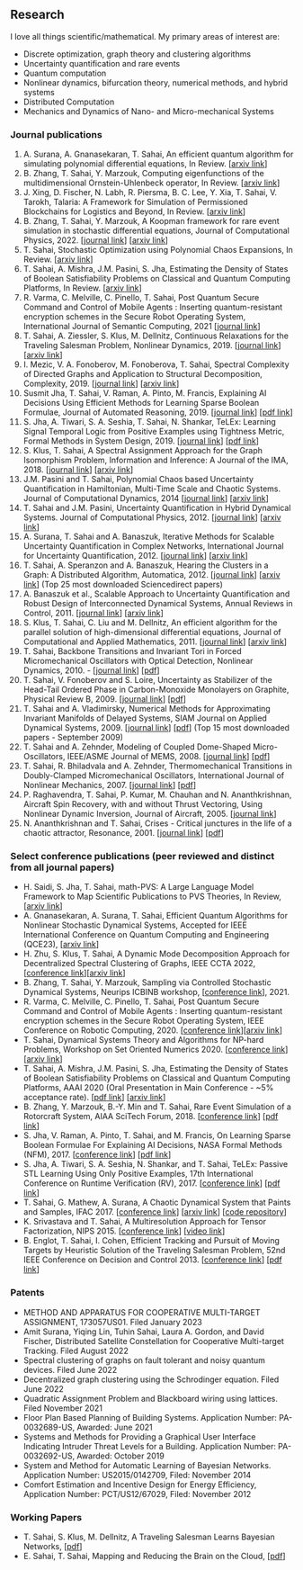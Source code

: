 ## Research


I love all things scientific/mathematical. My primary areas of interest are:

- Discrete optimization, graph theory and clustering algorithms
- Uncertainty quantification and rare events
- Quantum computation
- Nonlinear dynamics, bifurcation theory, numerical methods, and hybrid systems
- Distributed Computation
- Mechanics and Dynamics of Nano- and Micro-mechanical Systems

### Journal publications
1. A. Surana, A. Gnanasekaran, T. Sahai, An efficient quantum algorithm for simulating polynomial differential equations, In Review. [[arxiv link](https://arxiv.org/abs/2212.10775)]
2. B. Zhang, T. Sahai, Y. Marzouk, Computing eigenfunctions of the multidimensional Ornstein-Uhlenbeck operator, In Review. [[arxiv link](https://arxiv.org/abs/2110.09229)]
3. J. Xing, D. Fischer, N. Labh, R. Piersma, B. C. Lee, Y. Xia, T. Sahai, V. Tarokh, Talaria: A Framework for Simulation of Permissioned Blockchains for Logistics and Beyond, In Review. [[arxiv link](https://arxiv.org/abs/2103.02260)]
4. B. Zhang, T. Sahai, Y. Marzouk, A Koopman framework for rare event simulation in stochastic differential equations, Journal of Computational Physics, 2022. [[journal link](https://www.sciencedirect.com/science/article/pii/S0021999122000870?via%3Dihub)] [[arxiv link](https://arxiv.org/abs/2101.07330)]
5. T. Sahai, Stochastic Optimization using Polynomial Chaos Expansions, In Review. [[arxiv link](https://arxiv.org/abs/2009.08077)]
6. T. Sahai, A. Mishra, J.M. Pasini, S. Jha, Estimating the Density of States of Boolean Satisfiability Problems on Classical and Quantum Computing Platforms, In Review. [[arxiv link](https://arxiv.org/abs/1910.13088)]
7. R. Varma, C. Melville, C. Pinello, T. Sahai, Post Quantum Secure Command and Control of Mobile Agents : Inserting quantum-resistant encryption schemes in the Secure Robot Operating System, International Journal of Semantic Computing, 2021 [[journal link](https://www.worldscientific.com/doi/10.1142/S1793351X21400092)]
8. T. Sahai, A. Ziessler, S. Klus, M. Dellnitz, Continuous Relaxations for the Traveling Salesman Problem, Nonlinear Dynamics, 2019. [[journal link](https://link.springer.com/article/10.1007/s11071-019-05092-5)] [[arxiv link](https://arxiv.org/abs/1702.05224)]
9. I. Mezic, V. A. Fonoberov, M. Fonoberova, T. Sahai, Spectral Complexity of Directed Graphs and Application to Structural Decomposition, Complexity, 2019. [[journal link](https://www.hindawi.com/journals/complexity/2019/9610826/abs/)] [[arxiv link](https://arxiv.org/abs/1808.06004)]
10. Susmit Jha, T. Sahai, V. Raman, A. Pinto, M. Francis, Explaining AI Decisions Using Efficient Methods for Learning Sparse Boolean Formulae, Journal of Automated Reasoning, 2019. [[journal link](https://link.springer.com/article/10.1007/s10817-018-9499-8)] [[pdf link](http://susmitjha.github.io/papers/jar18.pdf)]
11. S. Jha, A. Tiwari, S. A. Seshia, T. Sahai, N. Shankar, TeLEx: Learning Signal Temporal Logic from Positive Examples using Tightness Metric, Formal Methods in System Design, 2019. [[journal link](https://link.springer.com/article/10.1007/s10703-019-00332-1)] [[pdf link](http://susmitjha.github.io/papers/fmsd19.pdf)]
12. S. Klus, T. Sahai, A Spectral Assignment Approach for the Graph Isomorphism Problem, Information and Inference: A Journal of the IMA, 2018. [[journal link](https://academic.oup.com/imaiai/article-abstract/7/4/689/4844023)] [[arxiv link](https://arxiv.org/abs/1411.0969)]
13. J.M. Pasini and T. Sahai, Polynomial Chaos based Uncertainty Quantification in Hamiltonian, Multi-Time Scale and Chaotic Systems. Journal of Computational Dynamics, 2014 [[journal link](https://www.aimsciences.org/journals/displayArticles.jsp?paperID=10629)]  [[arxiv link](https://arxiv.org/abs/1307.0065)]
14. T. Sahai and J.M. Pasini, Uncertainty Quantification in Hybrid Dynamical Systems. Journal of Computational Physics, 2012. [[journal link](https://www.sciencedirect.com/science/article/pii/S0021999112006316)] [[arxiv link](https://arxiv.org/abs/1111.4157)]
15. A. Surana, T. Sahai and A. Banaszuk, Iterative Methods for Scalable Uncertainty Quantification in Complex Networks, International Journal for Uncertainty Quantification, 2012. [[journal link](http://www.dl.begellhouse.com/journals/52034eb04b657aea,43e225911b944538,1ab26df934531fb2.html)] [[arxiv link](https://arxiv.org/abs/1110.2435)]
16. T. Sahai, A. Speranzon and A. Banaszuk, Hearing the Clusters in a Graph: A Distributed Algorithm, Automatica, 2012. [[journal link](https://www.sciencedirect.com/science/article/pii/S0005109811004596)] [[arxiv link](https://arxiv.org/abs/0911.4729)] (Top 25 most downloaded Sciencedirect papers)
17. A. Banaszuk et al., Scalable Approach to Uncertainty Quantification and Robust Design of Interconnected Dynamical Systems, Annual Reviews in Control, 2011. [[journal link](https://www.sciencedirect.com/science/article/pii/S136757881100006X)] [[arxiv link](https://arxiv.org/abs/1103.0733)]
18. S. Klus, T. Sahai, C. Liu and M. Dellnitz, An efficient algorithm for the parallel solution of high-dimensional differential equations, Journal of Computational and Applied Mathematics, 2011. [[journal link](https://www.sciencedirect.com/science/article/pii/S037704271000676X)] [[arxiv link](https://arxiv.org/abs/1003.5238)] 
19. T. Sahai, Backbone Transitions and Invariant Tori in Forced Micromechanical Oscillators with Optical Detection, Nonlinear Dynamics, 2010. - [[journal link](https://link.springer.com/article/10.1007/s11071-010-9716-4)] [[pdf](https://github.com/tuhinsahai/tuhinsahai.github.io/blob/master/Nonlineardyn.pdf)]
20. T. Sahai, V. Fonoberov and S. Loire, Uncertainty as Stabilizer of the Head-Tail Ordered Phase in Carbon-Monoxide Monolayers on Graphite, Physical Review B, 2009. [[journal link](https://journals.aps.org/prb/abstract/10.1103/PhysRevB.80.115413)] [[pdf](https://faculty.ucr.edu/~vladimf/PRB-Aimdyn-2009.pdf)] 
21. T. Sahai and A. Vladimirsky, Numerical Methods for Approximating Invariant Manifolds of Delayed Systems, SIAM Journal on Applied Dynamical Systems, 2009. [[journal link](https://epubs.siam.org/doi/abs/10.1137/080718772)] [[pdf](http://pi.math.cornell.edu/~vlad/papers/Invariant_DDE_revised.pdf)] (Top 15 most downloaded papers - September 2009)
22. T. Sahai and A. Zehnder, Modeling of Coupled Dome-Shaped Micro-Oscillators, IEEE/ASME Journal of MEMS, 2008. [[journal link](https://ieeexplore.ieee.org/abstract/document/4538094)] [[pdf](https://github.com/tuhinsahai/tuhinsahai.github.io/blob/master/JMEMS.pdf)]
23. T. Sahai, R. Bhiladvala and A. Zehnder, Thermomechanical Transitions in Doubly-Clamped Micromechanical Oscillators, International Journal of Nonlinear Mechanics, 2007. [[journal link](https://www.sciencedirect.com/science/article/abs/pii/S0020746207000133)] [[pdf](https://www.engr.uvic.ca/~rustomb/publication/papers/IJNM.pdf)]
24. P. Raghavendra, T. Sahai, P. Kumar, M. Chauhan and N. Ananthkrishnan, Aircraft Spin Recovery, with and without Thrust Vectoring, Using Nonlinear Dynamic Inversion, Journal of Aircraft, 2005. [[journal link](https://arc.aiaa.org/doi/pdf/10.2514/1.12252)]
25. N. Ananthkrishnan and T. Sahai, Crises - Critical junctures in the life of a chaotic attractor, Resonance, 2001. [[journal link](https://link.springer.com/article/10.1007/BF02837669)] [[pdf](https://www.ias.ac.in/public/Volumes/reso/006/03/0019-0033.pdf)]

### Select conference publications (peer reviewed and distinct from all journal papers)
- H. Saidi, S. Jha, T. Sahai, math-PVS: A Large Language Model Framework to Map Scientific Publications to PVS Theories, In Review, [[arxiv link](https://arxiv.org/abs/2310.17064)]
- A. Gnanasekaran, A. Surana, T. Sahai, Efficient Quantum Algorithms for Nonlinear Stochastic Dynamical Systems, Accepted for IEEE International Conference on Quantum Computing and Engineering (QCE23), [[arxiv link](https://arxiv.org/abs/2303.02463)]
- H. Zhu, S. Klus, T. Sahai, A Dynamic Mode Decomposition Approach for Decentralized Spectral Clustering of Graphs, IEEE CCTA 2022, [[conference link](https://ccta2022.ieeecss.org/)][[arxiv link](https://arxiv.org/abs/2203.00004)]
- B. Zhang, T. Sahai, Y. Marzouk, Sampling via Controlled Stochastic Dynamical Systems, Neurips ICBINB workshop, [[conference link](https://openreview.net/forum?id=dHruzYDH719)], 2021.
- R. Varma, C. Melville, C. Pinello, T. Sahai, Post Quantum Secure Command and Control of Mobile Agents : Inserting quantum-resistant encryption schemes in the Secure Robot Operating System, IEEE Conference on Robotic Computing, 2020. [[conference link](https://ieeexplore.ieee.org/abstract/document/9287952)][[arxiv link](https://arxiv.org/abs/2009.07937)]
- T. Sahai, Dynamical Systems Theory and Algorithms for NP-hard Problems, Workshop on Set Oriented Numerics 2020. [[conference link](https://link.springer.com/chapter/10.1007/978-3-030-51264-4_8)][[arxiv link](https://arxiv.org/abs/2005.05052)]
- T. Sahai, A. Mishra, J.M. Pasini, S. Jha, Estimating the Density of States of Boolean Satisfiability Problems on Classical and Quantum Computing Platforms, AAAI 2020 (Oral Presentation in Main Conference - ~5% acceptance rate). [[pdf link](https://aaai.org/ojs/index.php/AAAI/article/view/5524/5380)] [[arxiv link](https://arxiv.org/abs/1910.13088)] 
- B. Zhang, Y. Marzouk, B.-Y. Min and T. Sahai, Rare Event Simulation of a Rotorcraft System, AIAA SciTech Forum, 2018. [[conference link](https://arc.aiaa.org/doi/abs/10.2514/6.2018-1181)] [[pdf link](https://github.com/tuhinsahai/tuhinsahai.github.io/blob/master/aiaa_paper.pdf)]
- S. Jha, V. Raman, A. Pinto, T. Sahai, and M. Francis, On Learning Sparse Boolean Formulae For Explaining AI Decisions, NASA Formal Methods (NFM), 2017. [[conference link](https://www.springer.com/gp/book/9783319572871)] [[pdf link](http://susmitjha.github.io/papers/nfm17.pdf)] 
- S. Jha, A. Tiwari, S. A. Seshia, N. Shankar, and T. Sahai, TeLEx: Passive STL Learning Using Only Positive Examples, 17th International Conference on Runtime Verification (RV), 2017. [[conference link](https://link.springer.com/chapter/10.1007/978-3-319-67531-2_13)] [[pdf link](http://susmitjha.github.io/papers/RV17.pdf)]
- T. Sahai, G. Mathew, A. Surana, A Chaotic Dynamical System that Paints and Samples, IFAC 2017. [[conference link](https://www.sciencedirect.com/science/article/pii/S2405896317330872)] [[arxiv link](https://arxiv.org/abs/1504.02010)] [[code repository](http://qpcode.github.io/smc/dynamic_smc_painting.html)]
- K. Srivastava and T. Sahai, A Multiresolution Approach for Tensor Factorization, NIPS 2015. [[conference link](https://people.cs.uchicago.edu/~risi/NIPS15workshop/index.html)] [[video link](https://www.youtube.com/watch?v=NIyMzMXjqa8)]
- B. Englot, T. Sahai, I. Cohen, Efficient Tracking and Pursuit of Moving Targets by Heuristic Solution of the Traveling Salesman Problem, 52nd IEEE Conference on Decision and Control 2013. [[conference link](https://ieeexplore.ieee.org/abstract/document/6760409)] [[pdf link](https://github.com/tuhinsahai/tuhinsahai.github.io/blob/master/CDC13_2114_FI.pdf)]

### Patents
- METHOD AND APPARATUS FOR COOPERATIVE MULTI-TARGET ASSIGNMENT, 173057US01. Filed January 2023
- Amit Surana, Yiqing Lin, Tuhin Sahai, Laura A. Gordon, and David Fischer, Distributed Satellite Constellation for Cooperative Multi-target Tracking. Filed August 2022
- Spectral clustering of graphs on fault tolerant and noisy quantum devices. Filed June 2022
- Decentralized graph clustering using the Schrodinger equation. Filed June 2022
- Quadratic Assignment Problem and Blackboard wiring using lattices. Filed November 2021
- Floor Plan Based Planning of Building Systems. Application Number: PA-0032689-US, Awarded: June 2021 
- Systems and Methods for Providing a Graphical User Interface Indicating Intruder Threat Levels for a Building. Application Number: PA-0032692-US, Awarded: October 2019
- System and Method for Automatic Learning of Bayesian Networks. Application Number: US2015/0142709, Filed: November 2014
- Comfort Estimation and Incentive Design for Energy Efficiency, Application Number: PCT/US12/67029, Filed: November 2012

### Working Papers
- T. Sahai, S. Klus, M. Dellnitz, A Traveling Salesman Learns Bayesian Networks, [[pdf](https://arxiv.org/abs/1211.4888)]
- E. Sahai, T. Sahai, Mapping and Reducing the Brain on the Cloud, [[pdf](https://arxiv.org/abs/1207.4978)]
